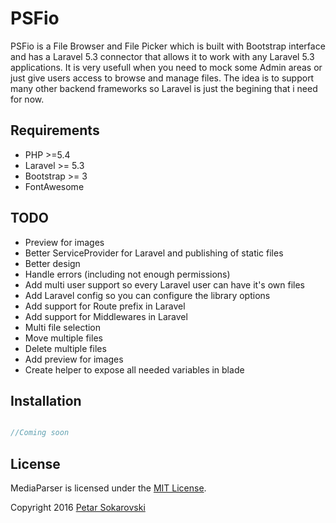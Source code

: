 # PSFio

PSFio is a File Browser and File Picker which is built with Bootstrap interface and has a Laravel 5.3 connector that allows it to work with any Laravel 5.3 applications. It is very usefull when you need to mock some Admin areas or just give users access to browse and manage files. The idea is to support many other backend frameworks so Laravel is just the begining that i need for now. 

## Requirements

- PHP >=5.4
- Laravel >= 5.3
- Bootstrap >= 3
- FontAwesome

## TODO

- Preview for images
- Better ServiceProvider for Laravel and publishing of static files
- Better design
- Handle errors (including not enough permissions)
- Add multi user support so every Laravel user can have it's own files
- Add Laravel config so you can configure the library options
- Add support for Route prefix in Laravel
- Add support for Middlewares in Laravel
- Multi file selection
- Move multiple files
- Delete multiple files
- Add preview for images
- Create helper to expose all needed variables in blade

## Installation

```php

//Coming soon

```


## License

MediaParser is licensed under the [MIT License](http://opensource.org/licenses/MIT).

Copyright 2016 [Petar Sokarovski](http://github.com/sokarovski)